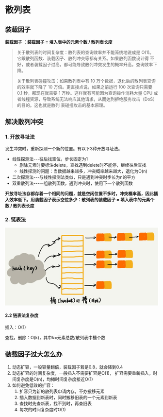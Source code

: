 # 散列表

## 装载因子

**装载因子 ：装载因子 = 填入表中的元素个数 / 散列表长度**

> 关于散列表的时间复杂度：散列表的查询效率并不能笼统地说成是 O(1)。它跟散列函数、装载因子、散列冲突等都有关系。如果散列函数设计得 不好，或者装载因子过高，都可能导致散列冲突发生的概率升高，查询效率下降。
>
> 关于散列表碰撞攻击：如果散列表中有 10 万个数据，退化后的散列表查询的效率就下降了 10 万倍。更直接点说，如果之前运行 100 次查询只需要 0.1 秒，那现在就需要 1 万秒。这样就有可能因为查询操作消耗大量 CPU 或者线程资源，导致系统无法响应其他请求，从而达到拒绝服务攻击（DoS）的目的。这也就是散列 表碰撞攻击的基本原理。
>

## 解决散列冲突

### 1. 开放寻址法

发生冲突时，重新探测一个新的位置。有以下3种开放寻址法。

- 线性探测法---往后找空位，步长固定为1
  - 删除元素时要标注delete，查找遇到delete时不能停，继续往后查找
  - 线性探测的问题：当数据越来越多，冲突概率越来越大，退化为O(n)
- 二次探测法---与线性探测法类似，只是遇到冲突时步长为n的平方
- 双重散列法---一组散列函数，遇到冲突时，使用下一个散列函数

**开放寻址法存都存着一个相同的问题，就是空闲位置不多时，冲突概率高，因此插入效率低下。用装载因子表示空位多少：散列表的装载因子 = 填入表中的元素个数 / 散列表长度**

### 2. 链表法

![1579594756451](../../img/1579594756451.png)

#### 2.2 链表法复杂度

插入：O(1)

查找，删除：O(k)，其中k=元素总数/散列表中槽个数



## 装载因子过大怎么办

1. 动态扩容，一般容量翻倍，装载因子若是0.8，就会降到0.4
2. 动态扩容的时间复杂度，一般插入不需要扩容是O(1)， 扩容需要重新插入，时间复杂度是O(n)，均摊时间复杂度接近O(1)
3. 如何避免低效的扩容：
   1. 扩容只为新的散列表申请内存，不办搬移元素
   2. 插入数据到新表时，同时搬移旧表的一个元素到新表
   3. 查找时先查新表，找不到时，再查旧表
   4. 每次的时间复杂度时O(1)